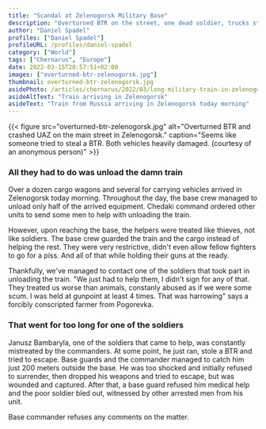 ```yaml
---
title: "Scandal at Zelenogorsk Military Base"
description: "Overturned BTR on the street, one dead soldier, trucks stolen; summary of the military train brawl at Zelenogorsk base"
author: "Daniel Spadel"
profiles: ["Daniel Spadel"]
profileURL: /profiles/daniel-spadel
category: ["World"]
tags: ["Chernarus", "Europe"]
date: 2022-03-15T20:57:51+02:00
images: ["overturned-btr-zelenogorsk.jpg"]
thumbnail: overturned-btr-zelenogorsk.jpg
asidePhoto: /articles/chernarus/2022/03/long-military-train-in-zelenogorsk/train-arriving-in-zelenogorsk.jpg
asideAltText: "Train arriving in Zelenogorsk"
asideText: "Train from Russia arriving in Zelenogorsk today morning"
---
```


{{< figure src="overturned-btr-zelenogorsk.jpg" alt="Overturned BTR and crashed UAZ on the main street in Zelenogorsk." caption="Seems like someone tried to steal a BTR. Both vehicles heavily damaged. (courtesy of an anonymous person)" >}}

### All they had to do was unload the damn train

Over a dozen cargo wagons and several for carrying vehicles arrived in Zelenogorsk today morning. Throughout the day, the base crew managed to unload only half of the arrived equipment. Chedaki command ordered other units to send some men to help with unloading the train.

However, upon reaching the base, the helpers were treated like thieves, not like soldiers. The base crew guarded the train and the cargo instead of helping the rest. They were very restrictive, didn't even allow fellow fighters to go for a piss. And all of that while holding their guns at the ready.

Thankfully, we've managed to contact one of the soldiers that took part in unloading the train. "We just had to help them, I didn't sign for any of that. They treated us worse than animals, constanly abused as if we were some scum. I was held at gunpoint at least 4 times. That was harrowing" says a forcibly conscripted farmer from Pogorevka.

### That went for too long for one of the soldiers

Janusz Bambaryla, one of the soldiers that came to help, was constantly mistreated by the commanders. At some point, he just ran, stole a BTR and tried to escape. Base guards and the commander managed to catch him just 200 meters outside the base. He was too shocked and initially refused to surrender, then dropped his weapons and tried to escape, but was wounded and captured. After that, a base guard refused him medical help and the poor soldier bled out, witnessed by other arrested men from his unit.

Base commander refuses any comments on the matter.
